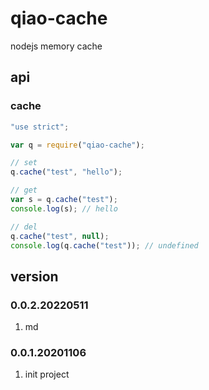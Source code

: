 # qiao-cache

nodejs memory cache

## api

### cache

```javascript
"use strict";

var q = require("qiao-cache");

// set
q.cache("test", "hello");

// get
var s = q.cache("test");
console.log(s); // hello

// del
q.cache("test", null);
console.log(q.cache("test")); // undefined
```

## version

### 0.0.2.20220511

1. md

### 0.0.1.20201106

1. init project
